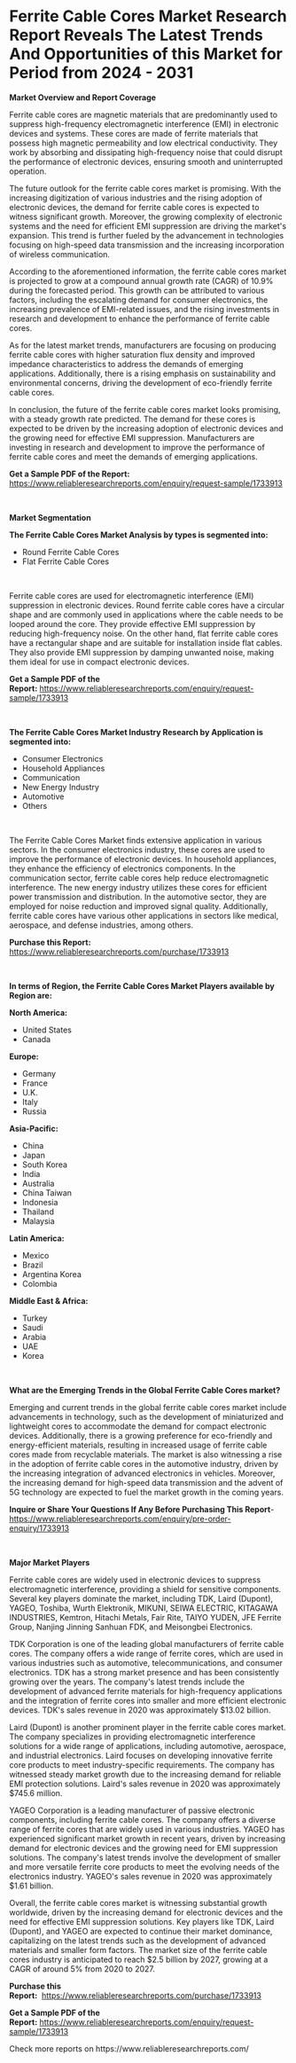 <p><h1>Ferrite Cable Cores Market Research Report Reveals The Latest Trends And Opportunities of this Market for Period from 2024 - 2031</h1></p><p><strong>Market Overview and Report Coverage</strong></p>
<p><p>Ferrite cable cores are magnetic materials that are predominantly used to suppress high-frequency electromagnetic interference (EMI) in electronic devices and systems. These cores are made of ferrite materials that possess high magnetic permeability and low electrical conductivity. They work by absorbing and dissipating high-frequency noise that could disrupt the performance of electronic devices, ensuring smooth and uninterrupted operation.</p><p>The future outlook for the ferrite cable cores market is promising. With the increasing digitization of various industries and the rising adoption of electronic devices, the demand for ferrite cable cores is expected to witness significant growth. Moreover, the growing complexity of electronic systems and the need for efficient EMI suppression are driving the market's expansion. This trend is further fueled by the advancement in technologies focusing on high-speed data transmission and the increasing incorporation of wireless communication.</p><p>According to the aforementioned information, the ferrite cable cores market is projected to grow at a compound annual growth rate (CAGR) of 10.9% during the forecasted period. This growth can be attributed to various factors, including the escalating demand for consumer electronics, the increasing prevalence of EMI-related issues, and the rising investments in research and development to enhance the performance of ferrite cable cores.</p><p>As for the latest market trends, manufacturers are focusing on producing ferrite cable cores with higher saturation flux density and improved impedance characteristics to address the demands of emerging applications. Additionally, there is a rising emphasis on sustainability and environmental concerns, driving the development of eco-friendly ferrite cable cores.</p><p>In conclusion, the future of the ferrite cable cores market looks promising, with a steady growth rate predicted. The demand for these cores is expected to be driven by the increasing adoption of electronic devices and the growing need for effective EMI suppression. Manufacturers are investing in research and development to improve the performance of ferrite cable cores and meet the demands of emerging applications.</p></p>
<p><strong>Get a Sample PDF of the Report:</strong> <a href="https://www.reliableresearchreports.com/enquiry/request-sample/1733913">https://www.reliableresearchreports.com/enquiry/request-sample/1733913</a></p>
<p>&nbsp;</p>
<p><strong>Market Segmentation</strong></p>
<p><strong>The Ferrite Cable Cores Market Analysis by types is segmented into:</strong></p>
<p><ul><li>Round Ferrite Cable Cores</li><li>Flat Ferrite Cable Cores</li></ul></p>
<p>&nbsp;</p>
<p><p>Ferrite cable cores are used for electromagnetic interference (EMI) suppression in electronic devices. Round ferrite cable cores have a circular shape and are commonly used in applications where the cable needs to be looped around the core. They provide effective EMI suppression by reducing high-frequency noise. On the other hand, flat ferrite cable cores have a rectangular shape and are suitable for installation inside flat cables. They also provide EMI suppression by damping unwanted noise, making them ideal for use in compact electronic devices.</p></p>
<p><strong>Get a Sample PDF of the Report:</strong>&nbsp;<a href="https://www.reliableresearchreports.com/enquiry/request-sample/1733913">https://www.reliableresearchreports.com/enquiry/request-sample/1733913</a></p>
<p>&nbsp;</p>
<p><strong>The Ferrite Cable Cores Market Industry Research by Application is segmented into:</strong></p>
<p><ul><li>Consumer Electronics</li><li>Household Appliances</li><li>Communication</li><li>New Energy Industry</li><li>Automotive</li><li>Others</li></ul></p>
<p>&nbsp;</p>
<p><p>The Ferrite Cable Cores Market finds extensive application in various sectors. In the consumer electronics industry, these cores are used to improve the performance of electronic devices. In household appliances, they enhance the efficiency of electronics components. In the communication sector, ferrite cable cores help reduce electromagnetic interference. The new energy industry utilizes these cores for efficient power transmission and distribution. In the automotive sector, they are employed for noise reduction and improved signal quality. Additionally, ferrite cable cores have various other applications in sectors like medical, aerospace, and defense industries, among others.</p></p>
<p><strong>Purchase this Report:</strong>&nbsp; <a href="https://www.reliableresearchreports.com/purchase/1733913">https://www.reliableresearchreports.com/purchase/1733913</a></p>
<p>&nbsp;</p>
<p><strong>In terms of Region, the Ferrite Cable Cores Market Players available by Region are:</strong></p>
<p>
    <p> <strong> North America: </strong>
        <ul>
            <li>United States</li>
            <li>Canada</li>
        </ul>
        </p> 
    <p> <strong> Europe: </strong>
        <ul>
            <li>Germany</li>
            <li>France</li>
            <li>U.K.</li>
            <li>Italy</li>
            <li>Russia</li>
        </ul>
        </p> 
    <p> <strong> Asia-Pacific: </strong>
        <ul>
            <li>China</li>
            <li>Japan</li>
            <li>South Korea</li>
            <li>India</li>
            <li>Australia</li>
            <li>China Taiwan</li>
            <li>Indonesia</li>
            <li>Thailand</li>
            <li>Malaysia</li>
        </ul>
        </p> 
    <p> <strong> Latin America: </strong>
        <ul>
            <li>Mexico</li>
            <li>Brazil</li>
            <li>Argentina Korea</li>
            <li>Colombia</li>
        </ul>
        </p> 
    <p> <strong> Middle East & Africa: </strong>
        <ul>
            <li>Turkey</li>
            <li>Saudi</li>
            <li>Arabia</li>
            <li>UAE</li>
            <li>Korea</li>
        </ul>
    </p>
    </p>
<p>&nbsp;</p>
<p><strong>What are the Emerging Trends in the Global Ferrite Cable Cores market?</strong></p>
<p><p>Emerging and current trends in the global ferrite cable cores market include advancements in technology, such as the development of miniaturized and lightweight cores to accommodate the demand for compact electronic devices. Additionally, there is a growing preference for eco-friendly and energy-efficient materials, resulting in increased usage of ferrite cable cores made from recyclable materials. The market is also witnessing a rise in the adoption of ferrite cable cores in the automotive industry, driven by the increasing integration of advanced electronics in vehicles. Moreover, the increasing demand for high-speed data transmission and the advent of 5G technology are expected to fuel the market growth in the coming years.</p></p>
<p><strong>Inquire or Share Your Questions If Any Before Purchasing This Report</strong>- <a href="https://www.reliableresearchreports.com/enquiry/pre-order-enquiry/1733913">https://www.reliableresearchreports.com/enquiry/pre-order-enquiry/1733913</a></p>
<p>&nbsp;</p>
<p><strong>Major Market Players</strong></p>
<p><p>Ferrite cable cores are widely used in electronic devices to suppress electromagnetic interference, providing a shield for sensitive components. Several key players dominate the market, including TDK, Laird (Dupont), YAGEO, Toshiba, Wurth Elektronik, MIKUNI, SEIWA ELECTRIC, KITAGAWA INDUSTRIES, Kemtron, Hitachi Metals, Fair Rite, TAIYO YUDEN, JFE Ferrite Group, Nanjing Jinning Sanhuan FDK, and Meisongbei Electronics.</p><p>TDK Corporation is one of the leading global manufacturers of ferrite cable cores. The company offers a wide range of ferrite cores, which are used in various industries such as automotive, telecommunications, and consumer electronics. TDK has a strong market presence and has been consistently growing over the years. The company's latest trends include the development of advanced ferrite materials for high-frequency applications and the integration of ferrite cores into smaller and more efficient electronic devices. TDK's sales revenue in 2020 was approximately $13.02 billion.</p><p>Laird (Dupont) is another prominent player in the ferrite cable cores market. The company specializes in providing electromagnetic interference solutions for a wide range of applications, including automotive, aerospace, and industrial electronics. Laird focuses on developing innovative ferrite core products to meet industry-specific requirements. The company has witnessed steady market growth due to the increasing demand for reliable EMI protection solutions. Laird's sales revenue in 2020 was approximately $745.6 million.</p><p>YAGEO Corporation is a leading manufacturer of passive electronic components, including ferrite cable cores. The company offers a diverse range of ferrite cores that are widely used in various industries. YAGEO has experienced significant market growth in recent years, driven by increasing demand for electronic devices and the growing need for EMI suppression solutions. The company's latest trends involve the development of smaller and more versatile ferrite core products to meet the evolving needs of the electronics industry. YAGEO's sales revenue in 2020 was approximately $1.61 billion.</p><p>Overall, the ferrite cable cores market is witnessing substantial growth worldwide, driven by the increasing demand for electronic devices and the need for effective EMI suppression solutions. Key players like TDK, Laird (Dupont), and YAGEO are expected to continue their market dominance, capitalizing on the latest trends such as the development of advanced materials and smaller form factors. The market size of the ferrite cable cores industry is anticipated to reach $2.5 billion by 2027, growing at a CAGR of around 5% from 2020 to 2027.</p></p>
<p><strong>Purchase this Report:</strong>&nbsp;&nbsp;<a href="https://www.reliableresearchreports.com/purchase/1733913">https://www.reliableresearchreports.com/purchase/1733913</a></p>
<p></p>
<p><strong>Get a Sample PDF of the Report:</strong>&nbsp;<a href="https://www.reliableresearchreports.com/enquiry/request-sample/1733913">https://www.reliableresearchreports.com/enquiry/request-sample/1733913</a></p>
<p>Check more reports on https://www.reliableresearchreports.com/</p>